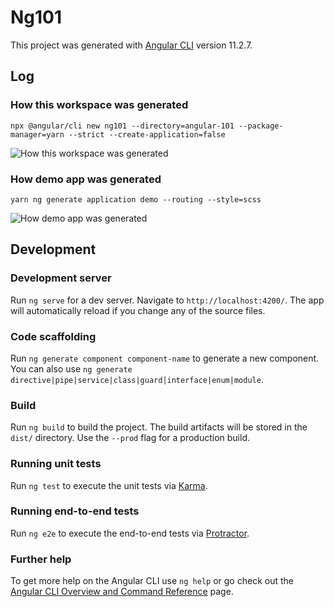 # Ng101

This project was generated with [Angular CLI](https://github.com/angular/angular-cli) version 11.2.7.

## Log

### How this workspace was generated

`npx @angular/cli new ng101 --directory=angular-101 --package-manager=yarn --strict --create-application=false`

![How this workspace was generated](images/how-this-workspace-was-generated.gif)

### How demo app was generated

`yarn ng generate application demo --routing --style=scss`

![How demo app was generated](images/how-demo-app-was-generated.gif)

## Development

### Development server

Run `ng serve` for a dev server. Navigate to `http://localhost:4200/`. The app will automatically reload if you change any of the source files.

### Code scaffolding

Run `ng generate component component-name` to generate a new component. You can also use `ng generate directive|pipe|service|class|guard|interface|enum|module`.

### Build

Run `ng build` to build the project. The build artifacts will be stored in the `dist/` directory. Use the `--prod` flag for a production build.

### Running unit tests

Run `ng test` to execute the unit tests via [Karma](https://karma-runner.github.io).

### Running end-to-end tests

Run `ng e2e` to execute the end-to-end tests via [Protractor](http://www.protractortest.org/).

### Further help

To get more help on the Angular CLI use `ng help` or go check out the [Angular CLI Overview and Command Reference](https://angular.io/cli) page.
